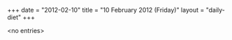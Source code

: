 +++
date = "2012-02-10"
title = "10 February 2012 (Friday)"
layout = "daily-diet"
+++


\<no entries\>
